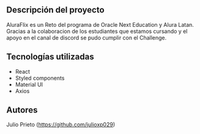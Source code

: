## Descripción del proyecto  

AluraFlix es un Reto del programa de Oracle Next Education y Alura Latan. Gracias a la colaboracion de los estudiantes que estamos cursando y el apoyo en el canal de discord se pudo cumplir con el Challenge. 

## Tecnologías utilizadas
- React
- Styled components
- Material UI
- Axios

## Autores
Julio Prieto (https://github.com/julioxp029)
